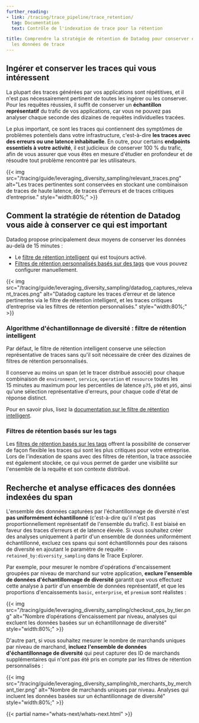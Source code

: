 ```yaml
---
further_reading:
- link: /tracing/trace_pipeline/trace_retention/
  tag: Documentation
  text: Contrôle de l'indexation de trace pour la rétention

title: Comprendre la stratégie de rétention de Datadog pour conserver efficacement
  les données de trace
---
```


## Ingérer et conserver les traces qui vous intéressent

La plupart des traces générées par vos applications sont répétitives, et il n'est pas nécessairement pertinent de toutes les ingérer ou les conserver. Pour les requêtes réussies, il suffit de conserver un **échantillon représentatif** du trafic de vos applications, car vous ne pouvez pas analyser chaque seconde des dizaines de requêtes individuelles tracées.

Le plus important, ce sont les traces qui contiennent des symptômes de problèmes potentiels dans votre infrastructure, c'est-à-dire **les traces avec des erreurs ou une latence inhabituelle**. En outre, pour certains **endpoints essentiels à votre activité**, il est judicieux de conserver 100 % du trafic, afin de vous assurer que vous êtes en mesure d'étudier en profondeur et de résoudre tout problème rencontré par les utilisateurs.

{{< img src="/tracing/guide/leveraging_diversity_sampling/relevant_traces.png" alt="Les traces pertinentes sont conservées en stockant une combinaison de traces de haute latence, de traces dʼerreurs et de traces critiques dʼentreprise." style="width:80%;" >}}


## Comment la stratégie de rétention de Datadog vous aide à conserver ce qui est important

Datadog propose principalement deux moyens de conserver les données au-delà de 15 minutes :
- Le [filtre de rétention intelligent](#filtre-de-retention-intelligent-algorithme-d-echantillonnage-de-diversite) qui est toujours activé.
- [Filtres de rétention personnalisés basés sur des tags](#filtres-de-retention-base-sur-les-tags) que vous pouvez configurer manuellement.

{{< img src="/tracing/guide/leveraging_diversity_sampling/datadog_captures_relevant_traces.png" alt="Datadog capture les traces dʼerreur et de latence pertinentes via le filtre de rétention intelligent, et les traces critiques dʼentreprise via les filtres de rétention personnalisés." style="width:80%;" >}}


### Algorithme d'échantillonnage de diversité : filtre de rétention intelligent

Par défaut, le filtre de rétention intelligent conserve une sélection représentative de traces sans qu'il soit nécessaire de créer des dizaines de filtres de rétention personnalisés.

Il conserve au moins un span (et le tracer distribué associé) pour chaque combinaison de `environment`, `service`, `operation` et `resource` toutes les 15 minutes au maximum pour les percentiles de latence `p75`, `p90` et `p95`, ainsi qu'une sélection représentative d'erreurs, pour chaque code d'état de réponse distinct.

Pour en savoir plus, lisez la [documentation sur le filtre de rétention intelligent][1].

### Filtres de rétention basés sur les tags

Les [filtres de rétention basés sur les tags][2] offrent la possibilité de conserver de façon flexible les traces qui sont les plus critiques pour votre entreprise. Lors de l'indexation de spans avec des filtres de rétention, la trace associée est également stockée, ce qui vous permet de garder une visibilité sur l'ensemble de la requête et son contexte distribué.

## Recherche et analyse efficaces des données indexées du span

L'ensemble des données capturées par l'échantillonnage de diversité n'est **pas uniformément échantillonné** (c'est-à-dire qu'il n'est pas proportionnellement représentatif de l'ensemble du trafic). Il est biaisé en faveur des traces dʼerreurs et de latence élevée. Si vous souhaitez créer des analyses uniquement à partir d'un ensemble de données uniformément échantillonné, excluez ces spans qui sont échantillonnés pour des raisons de diversité en ajoutant le paramètre de requête `-retained_by:diversity_sampling` dans le Trace Explorer.

Par exemple, pour mesurer le nombre d'opérations d'encaissement groupées par niveau de marchand sur votre application, **exclure l'ensemble de données d'échantillonnage de diversité** garantit que vous effectuez cette analyse à partir d'un ensemble de données représentatif, et que les proportions d'encaissements `basic`, `enterprise`, et `premium` sont réalistes :

{{< img src="/tracing/guide/leveraging_diversity_sampling/checkout_ops_by_tier.png" alt="Nombre dʼopérations dʼencaissement par niveau, analyses qui excluent les données basées sur un échantillonnage de diversité" style="width:80%;" >}}

D'autre part, si vous souhaitez mesurer le nombre de marchands uniques par niveau de marchand, **incluez l'ensemble de données d'échantillonnage de diversité** qui peut capturer des ID de marchands supplémentaires qui n'ont pas été pris en compte par les filtres de rétention personnalisés :

{{< img src="/tracing/guide/leveraging_diversity_sampling/nb_merchants_by_merchant_tier.png" alt="Nombre de marchands uniques par niveau. Analyses qui incluent les données basées sur un échantillonnage de diversité" style="width:80%;" >}}

{{< partial name="whats-next/whats-next.html" >}}

[1]: /fr/tracing/trace_pipeline/trace_retention#datadog-intelligent-retention-filter
[2]: /fr/tracing/trace_pipeline/trace_retention
